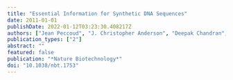 ```yaml
---
title: "Essential Information for Synthetic DNA Sequences"
date: 2011-01-01
publishDate: 2022-01-12T03:23:30.408217Z
authors: ["Jean Peccoud", "J. Christopher Anderson", "Deepak Chandran", "Douglas Densmore", "Michal Galdzicki", "Matthew W. Lux", "Cesar A. Rodriguez", "Guy-Bart Stan", "Herbert M. Sauro"]
publication_types: ["2"]
abstract: ""
featured: false
publication: "*Nature Biotechnology*"
doi: "10.1038/nbt.1753"
---
```


